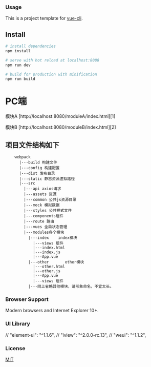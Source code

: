 ### Usage


This is a project template for [vue-cli](https://github.com/vuejs/vue-cli).

## Install

``` bash
# install dependencies
npm install

# serve with hot reload at localhost:8088
npm run dev

# build for production with minification
npm run build

```
# PC端
模块A [http://localhost:8080/moduleA/index.html][1]

模块B [http://localhost:8080/moduleB/index.html][2]

## 项目文件结构如下
```
    webpack
      |---build 构建文件
      |---config 构建配置
      |---dist 发布目录
      |---static 静态资源虚拟路径
      |---src
        |---api axios请求
        |---assets 资源
        |---common 公共js资源目录
        |---mock 模拟数据
        |---styles 公共样式文件
        |---components组件
        |---route 路由
        |---vues 全局状态管理
        |---modules各个模块
          |---index    index模块
            |---views 组件
            |---index.html
            |---index.js
            |---App.vue
          |---other       other模块
            |---other.html
            |---other.js
            |---App.vue
            |---views 组件
          |---同上省略其他模块，请形象命名，不宜太长。
  ```

### Browser Support

Modern browsers and Internet Explorer 10+.

### UI Library
// "element-ui": "^1.1.6",
// "iview": "^2.0.0-rc.13",
// "weui": "^1.1.2",

### License
[MIT](http://opensource.org/licenses/MIT)
